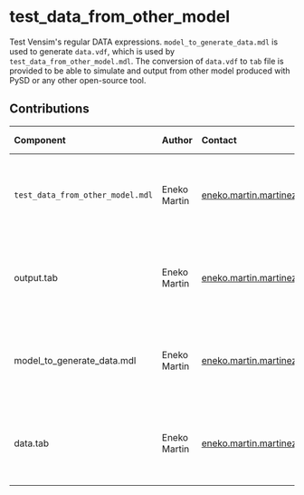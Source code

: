 test_data_from_other_model
======================

Test Vensim's regular DATA expressions. `model_to_generate_data.mdl` is used to generate `data.vdf`, which is used by `test_data_from_other_model.mdl`. The conversion of `data.vdf` to `tab` file is provided to be able to simulate and output from other model produced with PySD or any other open-source tool.

Contributions
-------------

| Component                        | Author          | Contact                         | Date     | Software Version                                     |
|:-------------------------------- |:--------------- |:------------------------------- |:-------- |:---------------------------------------------------- |
| `test_data_from_other_model.mdl` | Eneko Martin    | eneko.martin.martinez@gmail.com | 11/11/21 | Vensim DSS for Windows 7.3.4 double precision (x32)  |
| output.tab                       | Eneko Martin    | eneko.martin.martinez@gmail.com | 11/11/21 | Vensim DSS for Windows 7.3.4 double precision (x32)  |
| model_to_generate_data.mdl       | Eneko Martin    | eneko.martin.martinez@gmail.com | 11/11/21 | Vensim DSS for Windows 7.3.4 double precision (x32)  |
| data.tab                         | Eneko Martin    | eneko.martin.martinez@gmail.com | 11/11/21 | Vensim DSS for Windows 7.3.4 double precision (x32)  |

